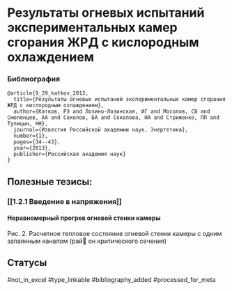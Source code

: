 # Результаты огневых испытаний экспериментальных камер сгорания ЖРД с кислородным охлаждением

### Библиография
```
@article{9_29_katkov_2013,
  title={Результаты огневых испытаний экспериментальных камер сгорания ЖРД с кислородным охлаждением},
  author={Катков, РЭ and Лозино-Лозинская, ИГ and Мосолов, СВ and Смоленцев, АА and Соколов, БА and Соколова, НА and Стриженко, ПП and Тупицын, НН},
  journal={Известия Российской академии наук. Энергетика},
  number={1},
  pages={34--43},
  year={2013},
  publisher={Российская академия наук}
}
```

## Полезные тезисы:
### [[1.2.1 Введение в напряжения]]
#### Неравномерный прогрев огневой стенки камеры
Рис. 2. Расчетное тепловое состояние огневой
стенки камеры с одним запаянным каналом (рай
он критического сечения)

## Статусы
#not_in_excel 
#type_linkable 
#bibliography_added
#processed_for_meta
